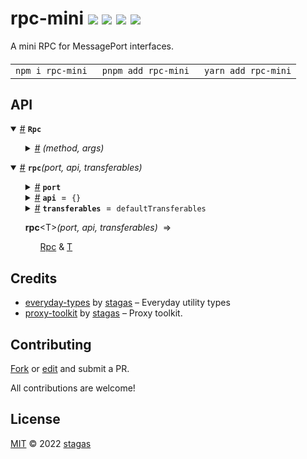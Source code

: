 

<h1>
rpc-mini <a href="https://npmjs.org/package/rpc-mini"><img src="https://img.shields.io/badge/npm-v1.1.0-F00.svg?colorA=000"/></a> <a href="src"><img src="https://img.shields.io/badge/loc-63-FFF.svg?colorA=000"/></a> <a href="https://cdn.jsdelivr.net/npm/rpc-mini@1.1.0/dist/rpc-mini.min.js"><img src="https://img.shields.io/badge/brotli-509b-333.svg?colorA=000"/></a> <a href="LICENSE"><img src="https://img.shields.io/badge/license-MIT-F0B.svg?colorA=000"/></a>
</h1>

<p></p>

A mini RPC for MessagePort interfaces.

<h4>
<table><tr><td title="Triple click to select and copy paste">
<code>npm i rpc-mini </code>
</td><td title="Triple click to select and copy paste">
<code>pnpm add rpc-mini </code>
</td><td title="Triple click to select and copy paste">
<code>yarn add rpc-mini</code>
</td></tr></table>
</h4>


## API

<p>  <details id="Rpc$1" title="TypeAlias" open><summary><span><a href="#Rpc$1">#</a></span>  <code><strong>Rpc</strong></code>    </summary>  <a href=""></a>  <ul><p><details id="__type$2" title="Function" ><summary><span><a href="#__type$2">#</a></span>  <em>(method, args)</em>    </summary>    <ul>    <p>    <details id="method$4" title="Parameter" ><summary><span><a href="#method$4">#</a></span>  <code><strong>method</strong></code>    </summary>    <ul><p>string</p>        </ul></details><details id="args$5" title="Parameter" ><summary><span><a href="#args$5">#</a></span>  <code><strong>args</strong></code>    </summary>    <ul><p>any  []</p>        </ul></details>  <p><strong></strong><em>(method, args)</em>  &nbsp;=&gt;  <ul>any</ul></p></p>    </ul></details></p>        </ul></details><details id="rpc$6" title="Function" open><summary><span><a href="#rpc$6">#</a></span>  <code><strong>rpc</strong></code><em>(port, api, transferables)</em>    </summary>  <a href=""></a>  <ul>    <p>    <details id="port$9" title="Parameter" ><summary><span><a href="#port$9">#</a></span>  <code><strong>port</strong></code>    </summary>    <ul><p><span>MessagePort</span></p>        </ul></details><details id="api$10" title="Parameter" ><summary><span><a href="#api$10">#</a></span>  <code><strong>api</strong></code>  <span><span>&nbsp;=&nbsp;</span>  <code>{}</code></span>  </summary>    <ul><p><span>Record</span>&lt;string, <details id="__type$11" title="Function" ><summary><span><a href="#__type$11">#</a></span>  <em>(args)</em>    </summary>    <ul>    <p>    <details id="args$13" title="Parameter" ><summary><span><a href="#args$13">#</a></span>  <code><strong>args</strong></code>    </summary>    <ul><p>any  []</p>        </ul></details>  <p><strong></strong><em>(args)</em>  &nbsp;=&gt;  <ul><span>Promise</span>&lt;any&gt;</ul></p></p>    </ul></details>&gt;</p>        </ul></details><details id="transferables$14" title="Parameter" ><summary><span><a href="#transferables$14">#</a></span>  <code><strong>transferables</strong></code>  <span><span>&nbsp;=&nbsp;</span>  <code>defaultTransferables</code></span>  </summary>    <ul><p><span>Ctor</span>  []</p>        </ul></details>  <p><strong>rpc</strong>&lt;<span>T</span>&gt;<em>(port, api, transferables)</em>  &nbsp;=&gt;  <ul><a href="#Rpc$1">Rpc</a> &amp; <a href="#T$8">T</a></ul></p></p>    </ul></details></p>

## Credits
- [everyday-types](https://npmjs.org/package/everyday-types) by [stagas](https://github.com/stagas) &ndash; Everyday utility types
- [proxy-toolkit](https://npmjs.org/package/proxy-toolkit) by [stagas](https://github.com/stagas) &ndash; Proxy toolkit.

## Contributing

[Fork](https://github.com/stagas/rpc-mini/fork) or [edit](https://github.dev/stagas/rpc-mini) and submit a PR.

All contributions are welcome!

## License

<a href="LICENSE">MIT</a> &copy; 2022 [stagas](https://github.com/stagas)
